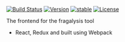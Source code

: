 [![Build Status](https://travis-ci.org/xchem/fragalysis-frontend.svg?branch=master)](https://travis-ci.org/xchem/fragalysis-frontend)
[![Version](http://img.shields.io/badge/version-0.1.0-blue.svg?style=flat)](https://github.com/xchem/fragalysis-frontend)
[![stable](http://badges.github.io/stability-badges/dist/stable.svg)](http://github.com/badges/stability-badges)
[![License](http://img.shields.io/badge/license-MIT-blue.svg?style=flat)](https://github.com/xchem/fragalysis-frontend/blob/master/LICENSE)

The frontend for the fragalysis tool
- React, Redux and built using Webpack
